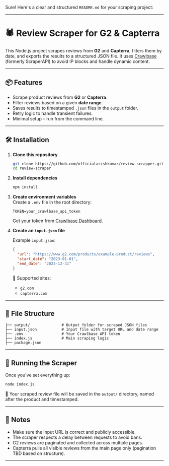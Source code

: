 Sure! Here's a clear and structured `README.md` for your scraping project:

---

# 🕷️ Review Scraper for G2 & Capterra

This Node.js project scrapes reviews from **G2** and **Capterra**, filters them by date, and exports the results to a structured JSON file. It uses [Crawlbase](https://crawlbase.com/dashboard/api) (formerly ScraperAPI) to avoid IP blocks and handle dynamic content.

---

## 📦 Features

- Scrape product reviews from **G2** or **Capterra**.
- Filter reviews based on a given **date range**.
- Saves results to timestamped `.json` files in the `output` folder.
- Retry logic to handle transient failures.
- Minimal setup – run from the command line.

---

## 🛠️ Installation

1. **Clone this repository**  
   ```bash
   git clone https://github.com/officialasishkumar/review-scrapper.git
   cd review-scraper
   ```

2. **Install dependencies**  
   ```bash
   npm install
   ```

3. **Create environment variables**  
   Create a `.env` file in the root directory:
   ```
   TOKEN=your_crawlbase_api_token
   ```

   Get your token from [Crawlbase Dashboard](https://crawlbase.com/dashboard/api).

4. **Create an `input.json` file**

   Example `input.json`:
   ```json
   {
     "url": "https://www.g2.com/products/example-product/reviews",
     "start_date": "2023-01-01",
     "end_date": "2023-12-31"
   }
   ```

   🔹 Supported sites:
   - `g2.com`
   - `capterra.com`

---

## 🧾 File Structure

```
├── output/              # Output folder for scraped JSON files
├── input.json           # Input file with target URL and date range
├── .env                 # Your Crawlbase API token
├── index.js             # Main scraping logic
├── package.json
```

---

## 🚀 Running the Scraper

Once you've set everything up:

```bash
node index.js
```

📂 Your scraped review file will be saved in the `output/` directory, named after the product and timestamped.

---

## 📌 Notes

- Make sure the input URL is correct and publicly accessible.
- The scraper respects a delay between requests to avoid bans.
- G2 reviews are paginated and collected across multiple pages.
- Capterra pulls all visible reviews from the main page only (pagination TBD based on structure).

---
